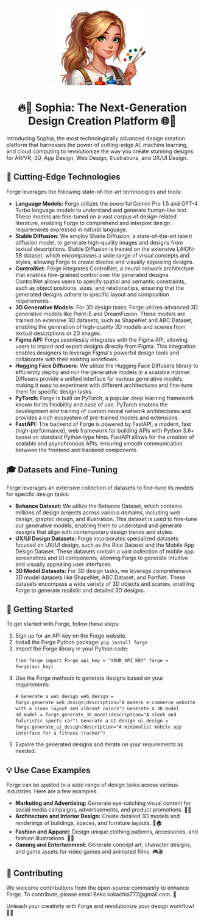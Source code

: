 <div align="center">
  <img src="./logo_(2)-transformed.png" alt="Logo" width="250" height="210">
  <h1 align="center">🔥🎨 Sophia: The Next-Generation Design Creation Platform 🌐🎥</h1>
</div>

<p>Introducing Sophia, the most technologically advanced design creation platform that harnesses the power of cutting-edge AI, machine learning, and cloud computing to revolutionize the way you create stunning designs for AR/VR, 3D, App Design, Web Design, Illustrations, and UX/UI Design.</p>
<h2>🌟 Cutting-Edge Technologies</h2>
<p>Forge leverages the following state-of-the-art technologies and tools:</p>
<ul>
  <li><strong>Language Models:</strong> Forge utilizes the powerful Gemini Pro 1.5 and GPT-4 Turbo language models to understand and generate human-like text. These models are fine-tuned on a vast corpus of design-related literature, enabling Forge to comprehend and interpret design requirements expressed in natural language.</li>
  <li><strong>Stable Diffusion:</strong> We employ Stable Diffusion, a state-of-the-art latent diffusion model, to generate high-quality images and designs from textual descriptions. Stable Diffusion is trained on the extensive LAION-5B dataset, which encompasses a wide range of visual concepts and styles, allowing Forge to create diverse and visually appealing designs.</li>
  <li><strong>ControlNet:</strong> Forge integrates ControlNet, a neural network architecture that enables fine-grained control over the generated designs. ControlNet allows users to specify spatial and semantic constraints, such as object positions, sizes, and relationships, ensuring that the generated designs adhere to specific layout and composition requirements.</li>
  <li><strong>3D Generative Models:</strong> For 3D design tasks, Forge utilizes advanced 3D generative models like Point-E and DreamFusion. These models are trained on extensive 3D datasets, such as ShapeNet and ABC Dataset, enabling the generation of high-quality 3D models and scenes from textual descriptions or 2D images.</li>
  <li><strong>Figma API:</strong> Forge seamlessly integrates with the Figma API, allowing users to import and export designs directly from Figma. This integration enables designers to leverage Figma's powerful design tools and collaborate with their existing workflows.</li>
  <li><strong>Hugging Face Diffusers:</strong> We utilize the Hugging Face Diffusers library to efficiently deploy and run the generative models in a scalable manner. Diffusers provide a unified interface for various generative models, making it easy to experiment with different architectures and fine-tune them for specific design tasks.</li>
  <li><strong>PyTorch:</strong> Forge is built on PyTorch, a popular deep learning framework known for its flexibility and ease of use. PyTorch enables the development and training of custom neural network architectures and provides a rich ecosystem of pre-trained models and extensions.</li>
  <li><strong>FastAPI:</strong> The backend of Forge is powered by FastAPI, a modern, fast (high-performance), web framework for building APIs with Python 3.6+ based on standard Python type hints. FastAPI allows for the creation of scalable and asynchronous APIs, ensuring smooth communication between the frontend and backend components.</li>
</ul>
<h2>🎓 Datasets and Fine-Tuning</h2>
<p>Forge leverages an extensive collection of datasets to fine-tune its models for specific design tasks:</p>
<ul>
  <li><strong>Behance Dataset:</strong> We utilize the Behance Dataset, which contains millions of design projects across various domains, including web design, graphic design, and illustration. This dataset is used to fine-tune our generative models, enabling them to understand and generate designs that align with contemporary design trends and styles.</li>
  <li><strong>UX/UI Design Datasets:</strong> Forge incorporates specialized datasets focused on UX/UI design, such as the Rico Dataset and the Mobile App Design Dataset. These datasets contain a vast collection of mobile app screenshots and UI components, allowing Forge to generate intuitive and visually appealing user interfaces.</li>
  <li><strong>3D Model Datasets:</strong> For 3D design tasks, we leverage comprehensive 3D model datasets like ShapeNet, ABC Dataset, and PartNet. These datasets encompass a wide variety of 3D objects and scenes, enabling Forge to generate realistic and detailed 3D designs.</li>
</ul>
<h2>🚀 Getting Started</h2>
<p>To get started with Forge, follow these steps:</p>
<ol>
  <li>Sign up for an API key on the Forge website.</li>
  <li>Install the Forge Python package: <code>pip install forge</code></li>
  <li>Import the Forge library in your Python code: <pre><code>from forge import Forge api_key = "YOUR_API_KEY" forge = Forge(api_key)</code></pre></li>
  <li>Use the Forge methods to generate designs based on your requirements: <pre><code># Generate a web design web_design = forge.generate_web_design(description="A modern e-commerce website with a clean layout and vibrant colors") Generate a 3D model 3d_model = forge.generate_3d_model(description="A sleek and futuristic sports car") Generate a UI design ui_design = forge.generate_ui_design(description="A minimalist mobile app interface for a fitness tracker")</code></pre></li>
  <li>Explore the generated designs and iterate on your requirements as needed.</li>
</ol>
<h2>💡 Use Case Examples</h2>
<p>Forge can be applied to a wide range of design tasks across various industries. Here are a few examples:</p>
<ul>
  <li><strong>Marketing and Advertising:</strong> Generate eye-catching visual content for social media campaigns, advertisements, and product promotions. 📣🎨</li>
  <li><strong>Architecture and Interior Design:</strong> Create detailed 3D models and renderings of buildings, spaces, and furniture layouts. 🏰🏠</li>
  <li><strong>Fashion and Apparel:</strong> Design unique clothing patterns, accessories, and fashion illustrations. 👗👜</li>
  <li><strong>Gaming and Entertainment:</strong> Generate concept art, character designs, and game assets for video games and animated films. 🎮🎬</li>
</ul>
<h2>🤝 Contributing</h2>
<p>We welcome contributions from the open-source community to enhance Forge. To contribute, please email Beka.kakachia777@gmail.com. 🙌</p>
<p>Unleash your creativity with Forge and revolutionize your design workflow! 🎨✨</p>
